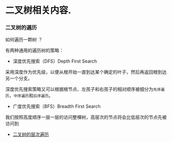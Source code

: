 # 二叉树相关内容.

### 二叉树的遍历

如何遍历一颗树 ？

有两种通用的遍历树的策略：

- 深度优先搜索（DFS）Depth First Search

采用深度作为优先级，以便从根开始一直到达某个确定的叶子，然后再返回根到达另一个分支。

深度优先搜索策略又可以根据根节点、左孩子和右孩子的相对顺序被细分为```先序遍历```，```中序遍历```和```后序遍历```。

- 广度优先搜索（BFS）Breadth First Search

我们按照高度顺序一层一层的访问整棵树，高层次的节点将会比低层次的节点先被访问到

- [二叉树的层次遍历](./levelOrder.js)
